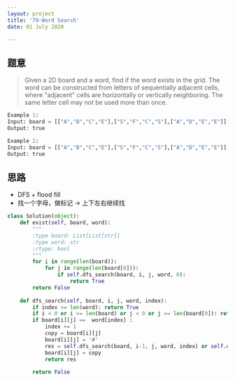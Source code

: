 ```yaml
---
layout: project
title: '79-Word Search'
date: 01 July 2020

---
```

## 题意
> Given a 2D board and a word, find if the word exists in the grid.
> The word can be constructed from letters of sequentially adjacent cells, where "adjacent" cells are horizontally or vertically neighboring. The same letter cell may not be used more than once.

~~~python
Example 1:
Input: board = [["A","B","C","E"],["S","F","C","S"],["A","D","E","E"]], word = "ABCCED"
Output: true

Example 2:
Input: board = [["A","B","C","E"],["S","F","C","S"],["A","D","E","E"]], word = "SEE"
Output: true
~~~

## 思路
- DFS + flood fill
- 找一个字母，做标记 -> 上下左右继续找

~~~python
class Solution(object):
    def exist(self, board, word):
        """
        :type board: List[List[str]]
        :type word: str
        :rtype: bool
        """
        for i in range(len(board)):
            for j in range(len(board[0])):
                if self.dfs_search(board, i, j, word, 0):
                    return True
        return False
    
    def dfs_search(self, board, i, j, word, index):
        if index >= len(word): return True
        if i < 0 or i >= len(board) or j < 0 or j >= len(board[0]): return False
        if board[i][j] ==  word[index] :
            index += 1
            copy = board[i][j]
            board[i][j] = '#'
            res = self.dfs_search(board, i-1, j, word, index) or self.dfs_search(board, i+1, j, word, index) or  self.dfs_search(board, i, j-1, word, index) or self.dfs_search(board, i, j+1, word, index)
            board[i][j] = copy
            return res
        
        return False
~~~
